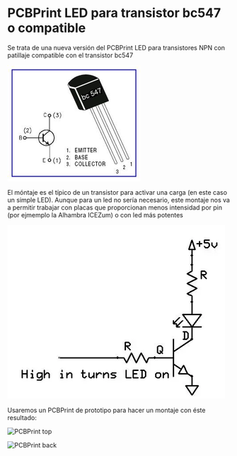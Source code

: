 # PCBPrint LED para transistor bc547 o compatible

Se trata de una nueva versión del PCBPrint LED para transistores NPN con patillaje compatible con el transistor bc547

![bc547](../images/bc547.jpg)

El móntaje es el típico de un transistor para activar una carga (en este caso un simple LED). Aunque para un led no sería necesario, este montaje nos va a permitir trabajar con placas que proporcionan menos intensidad por pin (por ejmemplo la Alhambra ICEZum) o con led más potentes

![](../images/LED_driver.png)

Usaremos un PCBPrint de prototipo para hacer un montaje con éste  resultado:

![PCBPrint top](https://lh3.googleusercontent.com/faS4u0jSnPc2ternjIO0dI98AgeIof-VYvwydO_39pRlzklZmNVJVevmMY9PZ4FkgxjcqfSFqsM=w1073-h936-no)

![PCBPrint back](https://lh3.googleusercontent.com/5uB8PsEALy_MaY9uSvj1uUVOqWu1JtSsYbjpWO5b4dJNfe-9KRMkYdf3u674VwIS0xl4VsR6ayc=w1170-h935-no)
